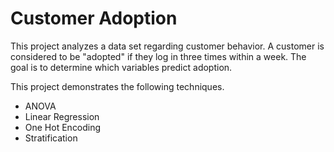 # Customer Adoption

This project analyzes a data set regarding customer behavior. A customer is considered to be "adopted" if they log in three times within a week. The goal is to determine which variables predict adoption.

This project demonstrates the following techniques.

- ANOVA
- Linear Regression
- One Hot Encoding
- Stratification
